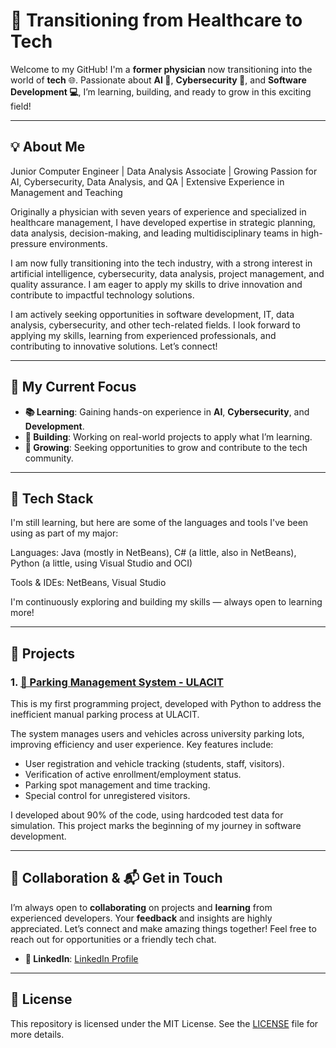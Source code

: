 # 🚀 Transitioning from Healthcare to Tech

Welcome to my GitHub! I'm a **former physician** now transitioning into the world of **tech** 🌐. 
Passionate about **AI 🤖**, **Cybersecurity 🔐**, and **Software Development 💻**, I’m learning, building, and ready to grow in this exciting field! 

---

## 💡 About Me

Junior Computer Engineer | Data Analysis Associate | Growing Passion for AI, Cybersecurity, Data Analysis, and QA | Extensive Experience in Management and Teaching

Originally a physician with seven years of experience and specialized in healthcare management, I have developed expertise in strategic planning, data analysis, decision-making, and leading multidisciplinary teams in high-pressure environments.

I am now fully transitioning into the tech industry, with a strong interest in artificial intelligence, cybersecurity, data analysis, project management, and quality assurance. I am eager to apply my skills to drive innovation and contribute to impactful technology solutions.

I am actively seeking opportunities in software development, IT, data analysis, cybersecurity, and other tech-related fields. I look forward to applying my skills, learning from experienced professionals, and contributing to innovative solutions. Let’s connect!

---

## 🔎 My Current Focus

- **📚 Learning**: Gaining hands-on experience in **AI**, **Cybersecurity**, and **Development**.
- **🔨 Building**: Working on real-world projects to apply what I’m learning.
- **🌱 Growing**: Seeking opportunities to grow and contribute to the tech community.

---

## 🧰 Tech Stack
I'm still learning, but here are some of the languages and tools I've been using as part of my major:

Languages: Java (mostly in NetBeans), C# (a little, also in NetBeans), Python (a little, using Visual Studio and OCI)

Tools & IDEs: NetBeans, Visual Studio

I'm continuously exploring and building my skills — always open to learning more!

---

## 📂 Projects

### 1. [🚗 Parking Management System - ULACIT](link-to-project)

This is my first programming project, developed with Python to address the inefficient manual parking process at ULACIT. 

The system manages users and vehicles across university parking lots, improving efficiency and user experience. Key features include:

- User registration and vehicle tracking (students, staff, visitors).
- Verification of active enrollment/employment status.
- Parking spot management and time tracking.
- Special control for unregistered visitors.

I developed about 90% of the code, using hardcoded test data for simulation. This project marks the beginning of my journey in software development.

---

## 🤝 Collaboration & 📬 Get in Touch

I’m always open to **collaborating** on projects and **learning** from experienced developers. Your **feedback** and insights are highly appreciated. 
Let’s connect and make amazing things together! Feel free to reach out for opportunities or a friendly tech chat.

- **🔗 LinkedIn**: [LinkedIn Profile](https://www.linkedin.com/in/javier-ale-nu/)


---

## 📜 License

This repository is licensed under the MIT License. See the [LICENSE](LICENSE) file for more details.
